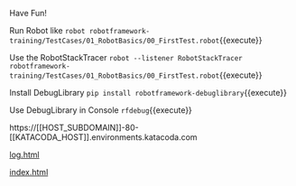 Have Fun!

Run Robot like
`robot robotframework-training/TestCases/01_RobotBasics/00_FirstTest.robot`{{execute}}

Use the RobotStackTracer
`robot --listener RobotStackTracer robotframework-training/TestCases/01_RobotBasics/00_FirstTest.robot`{{execute}}

Install DebugLibrary
`pip install robotframework-debuglibrary`{{execute}}

Use DebugLibrary in Console
`rfdebug`{{execute}}


https://[[HOST_SUBDOMAIN]]-80-[[KATACODA_HOST]].environments.katacoda.com

[log.html](https://[[HOST_SUBDOMAIN]]-80-[[KATACODA_HOST]].environments.katacoda.com/log.html)

[index.html](https://[[HOST_SUBDOMAIN]]-80-[[KATACODA_HOST]].environments.katacoda.com)